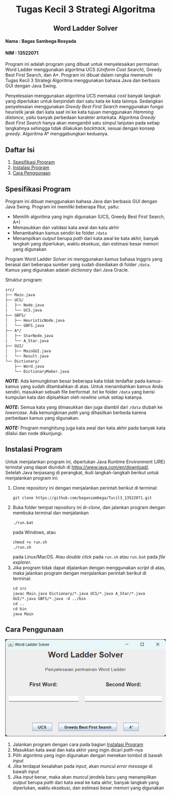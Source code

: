 <h1 style="text-align: center"> Tugas Kecil 3 Strategi Algoritma </h1>
<h2 style="text-align: center"> Word Ladder Solver </h2>

#### Nama : Bagas Sambega Rosyada
#### NIM : 13522071

Program ini adalah program yang dibuat untuk menyelesaikan permainan Word Ladder menggunakan algoritma UCS (_Uniform Cost Search_), 
Greedy Best First Search, dan A*. Program ini dibuat dalam rangka memenuhi Tugas Kecil 3 Strategi Algoritma menggunakan bahasa Java dan berbasis GUI dengan Java Swing.

Penyelesaian menggunakan algoritma UCS memakai _cost_ banyak langkah yang diperlukan untuk berpindah dari satu kata ke kata lainnya. Sedangkan penyelesaian menggunakan _Greedy Best First Search_ menggunakan
fungsi heuristik jarak dari kata saat ini ke kata tujuan menggunakan _Hamming distance_, yaitu banyak perbedaan karakter antarkata. Algoritma _Greedy Best First Search_ hanya akan mengambil satu simpul lanjutan pada setiap langkahnya sehingga tidak dilakukan _backtrack_, sesuai dengan konsep _greedy_. Algoritma A* menggabungkan keduanya.

## Daftar Isi
1. [Spesifikasi Program](#spesifikasi-program)
2. [Instalasi Program](#instalasi-program)
3. [Cara Penggunaan](#cara-penggunaan)

## Spesifikasi Program
Program ini dibuat menggunakan bahasa Java dan berbasis GUI dengan Java Swing. Program ini memiliki beberapa fitur, yaitu:
- Memilih algoritma yang ingin digunakan (UCS, Greedy Best First Search, A*)
- Memasukkan dan validasi kata awal dan kata akhir
- Menambahkan kamus sendiri ke folder `/data`
- Menampilkan _output_ berupa _path_ dari kata awal ke kata akhir, banyak langkah yang diperlukan, waktu eksekusi, dan estimasi besar memori yang digunakan

Program Word Ladder _Solver_ ini menggunakan kamus bahasa Inggris yang berasal dari beberapa sumber yang sudah disediakan di folder `/data`. Kamus yang digunakan adalah 
_dictionary_ dari Java Oracle.

Struktur program:
```
src/
├── Main.java
├── UCS/
│   ├── Node.java
│   └── UCS.java
├── GBFS/
│   ├── HeuristicNode.java
│   └── GBFS.java
├── A*/
│   ├── StarNode.java
│   └── A_Star.java
├── GUI/
│   ├── MainGUI.java
│   └── Result.java
└── Dictionary/
    ├── Word.java
    └── DictionaryMaker.java
```

**_NOTE_:**
Ada kemungkinan besar beberapa kata tidak terdaftar pada kamus-kamus yang sudah ditambahkan di atas. Untuk menambahkan kamus Anda sendiri,
masukkan sebuah file berformat .txt ke folder `/data` yang berisi kumpulan kata dan dipisahkan oleh _newline_ untuk setiap katanya.

**_NOTE_:**
Semua kata yang dimasukkan dan juga diambil dari `/data` diubah  ke _lowercase_. Ada kemungkinan _path_ yang dihasilkan berbeda karena perbedaan kamus yang digunakan.

**_NOTE:_**
Program menghitung juga kata awal dan kata akhir pada banyak kata dilalui dan node dikunjungi.

## Instalasi Program
Untuk menjalankan program ini, diperlukan Java Runtime Environment (JRE) terinstal yang dapat diunduh di https://www.java.com/en/download/. Setelah Java terpasang di perangkat, ikuti langkah-langkah berikut untuk menjalankan program ini:
1. Clone repository ini dengan menjalankan perintah berikut di terminal:
    ```
    git clone https://github.com/bagassambega/Tucil3_13522071.git
    ```
2. Buka folder tempat repository ini di-_clone_, dan jalankan program dengan membuka terminal dan menjalankan
    ```
   ./run.bat
   ```
   pada Windows, atau
    ```
   chmod +x run.sh
    ./run.sh
   ```
   pada Linux/MacOS. Atau _double click_ pada `run.sh` atau `run.bat` pada _file explorer_.
3. Jika program tidak dapat dijalankan dengan menggunakan _script_ di atas, maka jalankan program dengan menjalankan perintah berikut di terminal:
    ```
    cd src
    javac Main.java Dictionary/*.java UCS/*.java A_Star/*.java GUI/*.java GBFS/*.java -d ../bin
    cd ..
    cd bin
    java Main
    ```
## Cara Penggunaan
<img src="docs/main-window.png" alt="Gambar jendela utama program">

1. Jalankan program dengan cara pada bagian [Instalasi Program](#instalasi-program)
2. Masukkan kata awal dan kata akhir yang ingin dicari _path_-nya
3. Pilih algoritma yang ingin digunakan dengan menekan tombol di bawah _input_
4. Jika terdapat kesalahan pada _input_, akan muncul _error message_ di bawah _input_
5. Jika _input_ benar, maka akan muncul jendela baru yang menampilkan _output_ berupa _path_ dari kata awal ke kata akhir, banyak langkah yang diperlukan, waktu eksekusi, dan estimasi besar memori yang digunakan

